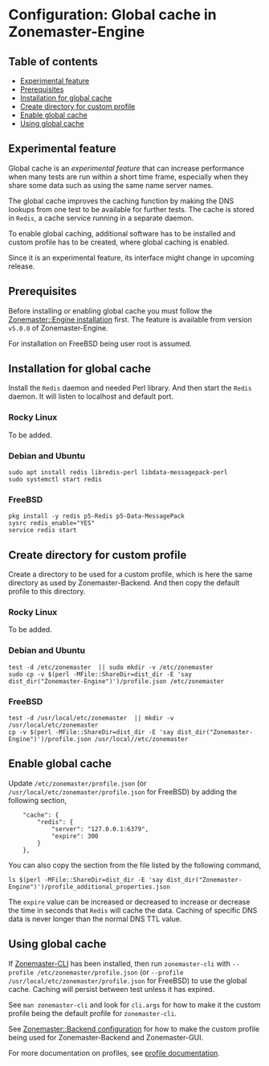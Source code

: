 # Configuration: Global cache in Zonemaster-Engine

## Table of contents

* [Experimental feature](#experimental-feature)
* [Prerequisites](#prerequisites)
* [Installation for global cache](#installation-for-global-cache)
* [Create directory for custom profile](#create-directory-for-custom-profile)
* [Enable global cache](#enable-global-cache)
* [Using global cache](#using-global-cache)


## Experimental feature
Global cache is an *experimental feature* that can increase performance when many
tests are run within a short time frame, especially when they share some data
such as using the same name server names.

The global cache improves the caching function by  making the DNS lookups from
one test to be available for further tests. The cache is stored in `Redis`, a
cache service running in a separate daemon.

To enable global caching, additional software has to be installed and custom
profile has to be created, where global caching is enabled.

Since it is an experimental feature, its interface might change in upcoming
release.


## Prerequisites

Before installing or enabling global cache you must follow the
[Zonemaster::Engine installation] first. The feature is available from version
`v5.0.0` of Zonemaster-Engine.

For installation on FreeBSD being user root is assumed.


## Installation for global cache

Install the `Redis` daemon and needed Perl library. And then start the `Redis`
daemon. It will listen to localhost and default port.

### Rocky Linux

To be added.

### Debian and Ubuntu
```
sudo apt install redis libredis-perl libdata-messagepack-perl
sudo systemctl start redis
```

### FreeBSD
```
pkg install -y redis p5-Redis p5-Data-MessagePack
sysrc redis_enable="YES"
service redis start
```

## Create directory for custom profile

Create a directory to be used for a custom profile, which is here the same
directory as used by Zonemaster-Backend. And then copy the default profile
to this directory.

### Rocky Linux

To be added.

### Debian and Ubuntu
```
test -d /etc/zonemaster  || sudo mkdir -v /etc/zonemaster
sudo cp -v $(perl -MFile::ShareDir=dist_dir -E 'say dist_dir("Zonemaster-Engine")')/profile.json /etc/zonemaster
```

### FreeBSD
```
test -d /usr/local/etc/zonemaster  || mkdir -v /usr/local/etc/zonemaster
cp -v $(perl -MFile::ShareDir=dist_dir -E 'say dist_dir("Zonemaster-Engine")')/profile.json /usr/local//etc/zonemaster
```

## Enable global cache

Update `/etc/zonemaster/profile.json` (or `/usr/local/etc/zonemaster/profile.json`
for FreeBSD) by adding the following section,
```
    "cache": {
        "redis": {
            "server": "127.0.0.1:6379",
            "expire": 300
        }
    },
```
You can also copy the section from the file listed by the following command,
```
ls $(perl -MFile::ShareDir=dist_dir -E 'say dist_dir("Zonemaster-Engine")')/profile_additional_properties.json
```

The `expire` value can be increased or decreased to increase or decrease the time
in seconds that `Redis` will cache the data. Caching of specific DNS data is
never longer than the normal DNS TTL value.


## Using global cache

If [Zonemaster-CLI][Zonemaster::CLI installation] has been installed, then
run `zonemaster-cli` with `--profile /etc/zonemaster/profile.json`
(or `--profile /usr/local/etc/zonemaster/profile.json` for FreeBSD) to use the
global cache. Caching will persist between test unless it has expired.

See `man zonemaster-cli` and look for `cli.args` for how to make it the custom
profile being the default profile for `zonemaster-cli`.

See [Zonemaster::Backend configuration] for how to make the custom profile being
used for Zonemaster-Backend and Zonemaster-GUI.

For more documentation on profiles, see [profile documentation].


[EPEL]:                                              https://docs.fedoraproject.org/en-US/epel/
[profile documentation]:                             profiles.md
[Zonemaster::Backend configuration]:                 backend.md
[Zonemaster::CLI installation]:                      ../installation/zonemaster-cli.md
[Zonemaster::Engine installation]:                   ../installation/zonemaster-engine.md




